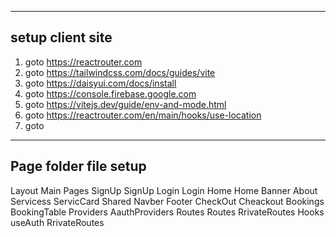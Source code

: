  -----------------
 setup client site
 -----------------

1. goto      https://reactrouter.com
2. goto      https://tailwindcss.com/docs/guides/vite
3. goto      https://daisyui.com/docs/install
4. goto      https://console.firebase.google.com
5. goto      https://vitejs.dev/guide/env-and-mode.html
6. goto      https://reactrouter.com/en/main/hooks/use-location
7. goto      

 -----------------
 Page folder file setup
 -----------------
Layout
  Main
Pages
  SignUp
    SignUp
  Login
    Login
  Home
    Home
    Banner
    About
    Servicess
    ServicCard
  Shared
    Navber
    Footer
  CheckOut
    Cheackout
    Bookings
    BookingTable
Providers
  AauthProviders
Routes
  Routes
  RrivateRoutes
Hooks
  useAuth
  RrivateRoutes

<!-- .eslintrc.cjs --   rules: {'react/prop-types': 'off', }







 -----------------
 setup server site
 -----------------

1. goto      https://expressjs.com/en/starter/installing.html

2. create index.js and type
const express = require('express')
const app = express()
const cors = require('cors')
require('dotenv').config()
const port = process.env.PORT || 5000;

// middleware
app.use(cors())
app.use(express.json());

3. package.json
"scripts": {
    "start": "node index.js",
  },

4. goto      https://cloud.mongodb.com/v2/6623bee6440aa14866eca3c7#/clusters/connect?clusterId=Cluster0
5. goto      https://www.npmjs.com/package/dotenv
6. goto      https://www.mongodb.com/docs/drivers/node/current/usage-examples/find


 -----------------
 jwt setup
 -----------------
7. goto      https://github.com/auth0/node-jsonwebtoken
8. goto      https://expressjs.com/en/resources/middleware/cookie-parser.html
9. goto      https://www.npmjs.com/package/cors
10. goto      7 no verify token
11. goto      
12. goto      



* secret key genarate
require('crypto').randomBytes(64).toString('hex')

